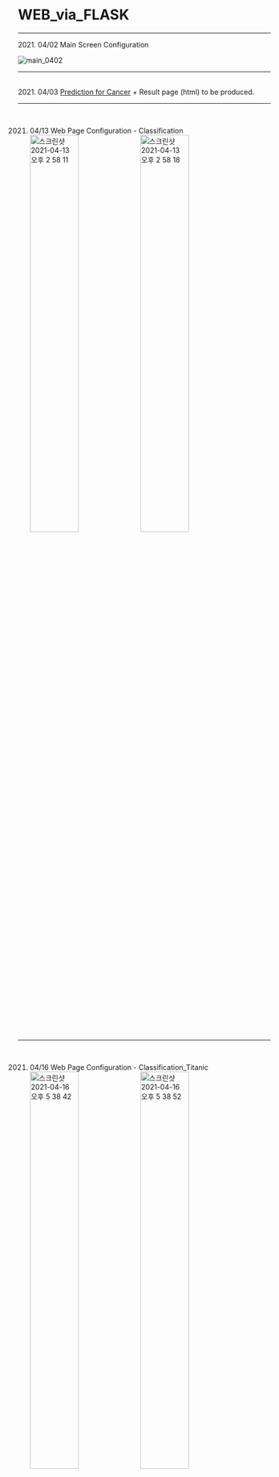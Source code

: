 # WEB_via_FLASK
<hr>
2021. 04/02  Main Screen Configuration <br>

![main_0402](https://user-images.githubusercontent.com/70185551/113389357-dd469780-93ca-11eb-8ca8-ce6be354cb0f.jpg)
<br><hr>
<br>
2021. 04/03
<a href="https://github.com/HYUNSOOLEE-6839/WEB_via_FLASK/blob/main/Classification/cancer_model.ipynb">Prediction for Cancer</a> + Result page (html) to be produced.
<br>
<hr>
<br>

2021. 04/13 Web Page Configuration - Classification <br>
<img width="45%" alt="스크린샷 2021-04-13 오후 2 58 11" src="https://user-images.githubusercontent.com/70185551/114503919-ff60d500-9c68-11eb-9d76-efd4ba3bff03.png"> <img width="45%" alt="스크린샷 2021-04-13 오후 2 58 18" src="https://user-images.githubusercontent.com/70185551/114504012-26b7a200-9c69-11eb-93b0-f29c0958adb8.png">

<br>
<hr>
<br>

2021. 04/16 Web Page Configuration - Classification_Titanic <br>
<img width="45%" alt="스크린샷 2021-04-16 오후 5 38 42" src="https://user-images.githubusercontent.com/70185551/114998664-2541e000-9edc-11eb-8f47-0295334602dd.png"> <img width="45%" alt="스크린샷 2021-04-16 오후 5 38 52" src="https://user-images.githubusercontent.com/70185551/114998682-296dfd80-9edc-11eb-8a90-8f55d01c91cd.png">

<br>
<hr>
<br>

2021. 04/17 Web Page Configuration - Classification_Iris <br>
<img width="45%" alt="스크린샷 2021-04-17 오후 6 11 27" src="https://user-images.githubusercontent.com/70185551/115107890-6dc6cf80-9fa8-11eb-83d1-3af842b079f3.png"> <img width="45%" alt="스크린샷 2021-04-17 오후 6 11 35" src="https://user-images.githubusercontent.com/70185551/115107894-71f2ed00-9fa8-11eb-9f74-60537d89fba0.png">

<br>
<hr>
<br>

2021. 04/18 Web Page Configuration - Classification_Pima <br>
<img width="45%" alt="스크린샷 2021-04-18 오후 4 45 45" src="https://user-images.githubusercontent.com/70185551/115139129-39681780-a06b-11eb-8aef-0e9fa8f249ec.png"> <img width="45%" alt="스크린샷 2021-04-18 오후 4 45 53" src="https://user-images.githubusercontent.com/70185551/115139132-3d943500-a06b-11eb-9746-835a5abb3e85.png">
<img width="45%" alt="스크린샷 2021-04-18 오후 5 39 40" src="https://user-images.githubusercontent.com/70185551/115139499-27877400-a06d-11eb-8e5b-d3890a3fe2d7.png"> <img width="45%" alt="스크린샷 2021-04-18 오후 5 39 31" src="https://user-images.githubusercontent.com/70185551/115139512-2bb39180-a06d-11eb-948d-31613907a65e.png">
